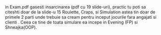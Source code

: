 in Exam.pdf gasesti insarcinarea (pdf cu 19 slide-uri), practic tu poti sa citeshti doar de la slide-u 15
Roulette, Craps, si Simulation astea tin doar de primele 2 parti unde trebuie sa cream pentru inceput jocurile fara angajati si clienti .
Ceea ce tine de toata simulare ea incepe in Evening (FP) si Shneajka(OOP).
